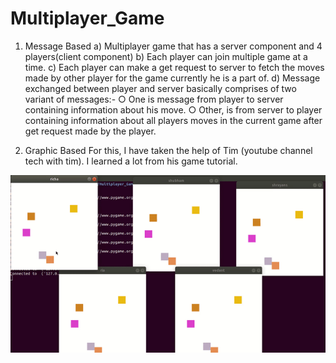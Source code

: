 # Multiplayer_Game

1. Message Based
      a) Multiplayer game that has a server component and 4 players(client component)
      b) Each player can join multiple game at a time.
      c) Each player can make a get request to server to fetch the moves made by other player for the game currently he is a part of.
      d) Message exchanged between player and server basically comprises of two variant of messages:-
         ○ One is message from player to server containing information about his move.
         ○ Other, is from server to player containing information about all players moves
         in the current game after get request made by the player.

2. Graphic Based
   For this, I have taken the help of Tim (youtube channel tech with tim). I learned a lot from his game tutorial. 
   
![Game gif](Game_graphics/my_game.gif)
